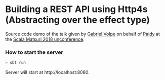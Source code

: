 Building a REST API using Http4s (Abstracting over the effect type)
===================================================================

Source code demo of the talk given by [Gabriel Volpe](https://github.com/gvolpe) on behalf of [Paidy](https://engineering.paidy.com/) at the [Scala Matsuri 2018 unconference](http://2018.scalamatsuri.org/index_en.html#day2).

### How to start the server

```bash
> sbt run
```

Server will start at http://localhost:8080.
